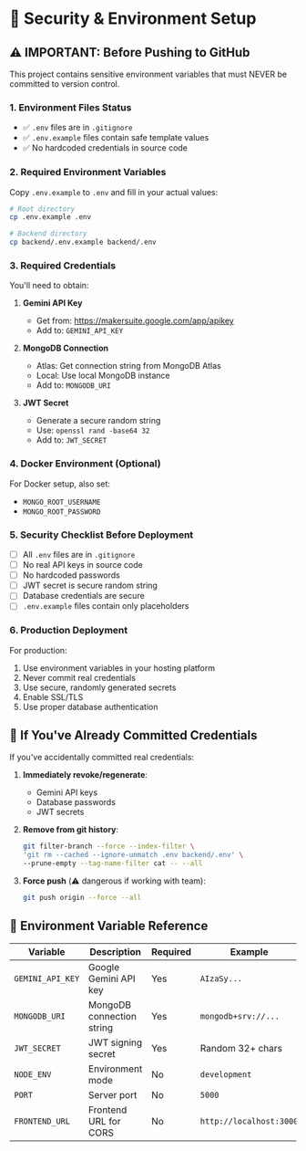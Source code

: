 # 🔐 Security & Environment Setup

## ⚠️ IMPORTANT: Before Pushing to GitHub

This project contains sensitive environment variables that must NEVER be committed to version control.

### 1. Environment Files Status
- ✅ `.env` files are in `.gitignore`
- ✅ `.env.example` files contain safe template values
- ✅ No hardcoded credentials in source code

### 2. Required Environment Variables

Copy `.env.example` to `.env` and fill in your actual values:

```bash
# Root directory
cp .env.example .env

# Backend directory  
cp backend/.env.example backend/.env
```

### 3. Required Credentials

You'll need to obtain:

1. **Gemini API Key**
   - Get from: https://makersuite.google.com/app/apikey
   - Add to: `GEMINI_API_KEY`

2. **MongoDB Connection**
   - Atlas: Get connection string from MongoDB Atlas
   - Local: Use local MongoDB instance
   - Add to: `MONGODB_URI`

3. **JWT Secret**
   - Generate a secure random string
   - Use: `openssl rand -base64 32`
   - Add to: `JWT_SECRET`

### 4. Docker Environment (Optional)

For Docker setup, also set:
- `MONGO_ROOT_USERNAME`
- `MONGO_ROOT_PASSWORD`

### 5. Security Checklist Before Deployment

- [ ] All `.env` files are in `.gitignore`
- [ ] No real API keys in source code
- [ ] No hardcoded passwords
- [ ] JWT secret is secure random string
- [ ] Database credentials are secure
- [ ] `.env.example` files contain only placeholders

### 6. Production Deployment

For production:
1. Use environment variables in your hosting platform
2. Never commit real credentials
3. Use secure, randomly generated secrets
4. Enable SSL/TLS
5. Use proper database authentication

## 🚨 If You've Already Committed Credentials

If you've accidentally committed real credentials:

1. **Immediately revoke/regenerate**:
   - Gemini API keys
   - Database passwords
   - JWT secrets

2. **Remove from git history**:
   ```bash
   git filter-branch --force --index-filter \
   'git rm --cached --ignore-unmatch .env backend/.env' \
   --prune-empty --tag-name-filter cat -- --all
   ```

3. **Force push** (⚠️ dangerous if working with team):
   ```bash
   git push origin --force --all
   ```

## 📝 Environment Variable Reference

| Variable | Description | Required | Example |
|----------|-------------|----------|---------|
| `GEMINI_API_KEY` | Google Gemini API key | Yes | `AIzaSy...` |
| `MONGODB_URI` | MongoDB connection string | Yes | `mongodb+srv://...` |
| `JWT_SECRET` | JWT signing secret | Yes | Random 32+ chars |
| `NODE_ENV` | Environment mode | No | `development` |
| `PORT` | Server port | No | `5000` |
| `FRONTEND_URL` | Frontend URL for CORS | No | `http://localhost:3000` |
